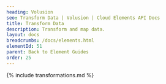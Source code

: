 ```yaml
---
heading: Volusion
seo: Transform Data | Volusion | Cloud Elements API Docs
title: Transform Data
description: Transform and map data.
layout: docs
breadcrumbs: /docs/elements.html
elementId: 51
parent: Back to Element Guides
order: 25
---
```


{% include transformations.md %}

